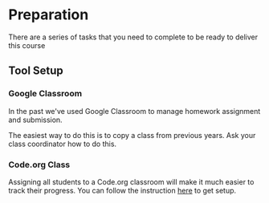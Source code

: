 # Preparation

There are a series of tasks that you need to complete to be ready to deliver this course

## Tool Setup

### Google Classroom

In the past we've used Google Classroom to manage homework assignment and submission. 

The easiest way to do this is to copy a class from previous years. Ask your class coordinator how to do this.

### Code.org Class

Assigning all students to a Code.org classroom will make it much easier to track their progress. You can follow the instruction [here](https://support.code.org/hc/en-us/articles/115000488132-Creating-a-classroom-section) to get setup.



